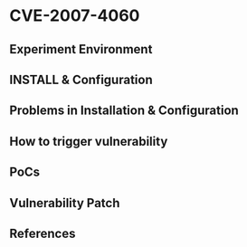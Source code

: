 # CVE-2007-4060

## Experiment Environment

## INSTALL & Configuration

## Problems in Installation & Configuration

## How to trigger vulnerability

## PoCs

## Vulnerability Patch

## References

